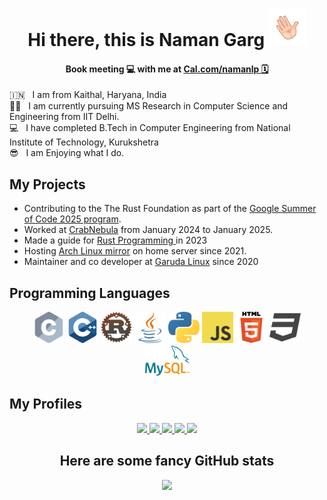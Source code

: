 <h1 align="center"> Hi there, this is Naman Garg  <img src="images/wave.gif"  alt="Waving Hand" width="60px" /></h1>

<h4 align="center"> Book meeting 💻 with me at <a href = "https://cal.com/namanlp"> Cal.com/namanlp 🗓️ </a> </h4>
🇮🇳 &nbsp; I am from Kaithal, Haryana, India <br />
🧑‍🎓 &nbsp; I am currently pursuing MS Research in Computer Science and Engineering from IIT Delhi. <br />
💻 &nbsp; I have completed B.Tech in Computer Engineering from National Institute of Technology, Kurukshetra <br />
😎 &nbsp; I am Enjoying what I do.

<h2> My Projects </h2>

* Contributing to the The Rust Foundation as part of the [Google Summer of Code 2025 program](https://summerofcode.withgoogle.com/programs/2025/projects/nUt4PdAA). 
* Worked at [CrabNebula](https://crabnebula.dev/) from January 2024 to January 2025.
* Made a guide for <a href="https://rustp.org/"> Rust Programming </a> in 2023
* Hosting [Arch Linux mirror](https://in-mirror.garudalinux.org/) on home server since 2021.
* Maintainer and co developer at [Garuda Linux](https://garudalinux.org/) since 2020

<h2> Programming Languages </h2>

<div align="center">
<img src="./images/ProgrammingLanguageLogo/c.png" height="50px">
<img src="./images/ProgrammingLanguageLogo/cpp.png" height="50px">
<img src="./images/ProgrammingLanguageLogo/rust.png" height="50px">
<img src="./images/ProgrammingLanguageLogo/java.png" height="50px">
<img src="./images/ProgrammingLanguageLogo/python.png" height="50px">
<img src="./images/ProgrammingLanguageLogo/javascript.png" height="50px">
<img src="./images/ProgrammingLanguageLogo/html.png" height="50px">
<img src="./images/ProgrammingLanguageLogo/css.png" height="50px">
<img src="./images/ProgrammingLanguageLogo/sql.png" height="50px">
</div>

<h2> My Profiles </h2>

<div align="center"> 
<a href="https://www.linkedin.com/in/namanlp/"> <img src="https://img.shields.io/badge/LinkedIn-0077B5?style=for-the-badge&logo=linkedin&logoColor=white" /> </a>
<a href="https://gitlab.com/Namanlp/"> <img src="https://img.shields.io/badge/GitLab-FC6D26.svg?style=for-the-badge&logo=GitLab&logoColor=white" /> </a>
<a href="https://github.com/namanlp/"> <img src="https://img.shields.io/badge/GitHub-100000?style=for-the-badge&logo=github&logoColor=white" /> </a>
<a href="https://www.codechef.com/users/namanlp/"> <img src="https://img.shields.io/badge/CodeChef-%23964B00.svg?style=for-the-badge&logo=CodeChef&logoColor=white" /> </a>
<a href="https://twitter.com/Namanlp"> <img src="https://img.shields.io/badge/Twitter-1DA1F2?style=for-the-badge&logo=twitter&logoColor=white" /> </a>
</div>


<h2 align="center"> Here are some fancy GitHub stats</h2>

<p align="center"> <img src=https://github-profile-trophy.vercel.app/?username=namanlp&theme=dracula&row=1> </p>
